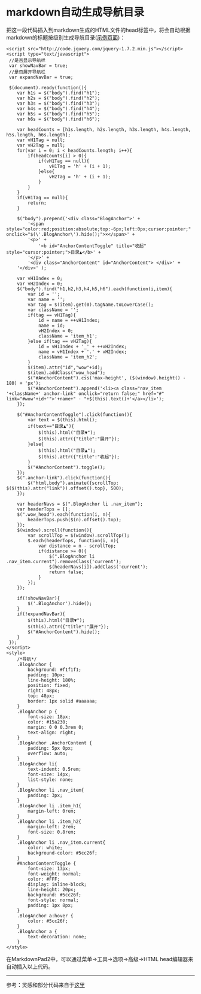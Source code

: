 # markdown自动生成导航目录
把这一段代码插入到markdown生成的HTML文件的head标签中，将会自动根据markdown的标题按级别生成导航目录\([示例页面](https://chris-peng.github.io/markdown_nav/%E7%A4%BA%E4%BE%8B.html)\)：

	<script src="http://code.jquery.com/jquery-1.7.2.min.js"></script>
    <script type="text/javascript">
	 //是否显示导航栏
	 var showNavBar = true;
	 //是否展开导航栏
	 var expandNavBar = true;
	 
     $(document).ready(function(){
        var h1s = $("body").find("h1");
        var h2s = $("body").find("h2");
        var h3s = $("body").find("h3");
        var h4s = $("body").find("h4");
        var h5s = $("body").find("h5");
        var h6s = $("body").find("h6");

        var headCounts = [h1s.length, h2s.length, h3s.length, h4s.length, h5s.length, h6s.length];
        var vH1Tag = null;
        var vH2Tag = null;
        for(var i = 0; i < headCounts.length; i++){
            if(headCounts[i] > 0){
                if(vH1Tag == null){
                    vH1Tag = 'h' + (i + 1);
                }else{
                    vH2Tag = 'h' + (i + 1);
                }
            }
        }
        if(vH1Tag == null){
            return;
        }

        $("body").prepend('<div class="BlogAnchor">' + 
			'<span style="color:red;position:absolute;top:-6px;left:0px;cursor:pointer;" onclick="$(\'.BlogAnchor\').hide();">×</span>' +
            '<p>' + 
                '<b id="AnchorContentToggle" title="收起" style="cursor:pointer;">目录▲</b>' + 
            '</p>' + 
            '<div class="AnchorContent" id="AnchorContent"> </div>' + 
        '</div>' );

        var vH1Index = 0;
        var vH2Index = 0;
        $("body").find("h1,h2,h3,h4,h5,h6").each(function(i,item){
            var id = '';
            var name = '';
            var tag = $(item).get(0).tagName.toLowerCase();
            var className = '';
            if(tag == vH1Tag){
                id = name = ++vH1Index;
                name = id;
                vH2Index = 0;
                className = 'item_h1';
            }else if(tag == vH2Tag){
                id = vH1Index + '_' + ++vH2Index;
                name = vH1Index + '.' + vH2Index;
                className = 'item_h2';
            }
            $(item).attr("id","wow"+id);
			$(item).addClass("wow_head");
            $("#AnchorContent").css('max-height', ($(window).height() - 180) + 'px');
            $("#AnchorContent").append('<li><a class="nav_item '+className+' anchor-link" onclick="return false;" href="#" link="#wow'+id+'">'+name+" · "+$(this).text()+'</a></li>');
        });

        $("#AnchorContentToggle").click(function(){
            var text = $(this).html();
            if(text=="目录▲"){
                $(this).html("目录▼");
                $(this).attr({"title":"展开"});
            }else{
                $(this).html("目录▲");
                $(this).attr({"title":"收起"});
            }
            $("#AnchorContent").toggle();
        });
        $(".anchor-link").click(function(){
            $("html,body").animate({scrollTop: $($(this).attr("link")).offset().top}, 500);
        });
		
		var headerNavs = $(".BlogAnchor li .nav_item");
		var headerTops = [];
		$(".wow_head").each(function(i, n){
			headerTops.push($(n).offset().top);
		});
		$(window).scroll(function(){
			var scrollTop = $(window).scrollTop();
			$.each(headerTops, function(i, n){
				var distance = n - scrollTop;
				if(distance >= 0){
					$(".BlogAnchor li .nav_item.current").removeClass('current');
					$(headerNavs[i]).addClass('current');
					return false;
				}
			});
		});

		if(!showNavBar){
			$('.BlogAnchor').hide();
		}
		if(!expandNavBar){
			$(this).html("目录▼");
            $(this).attr({"title":"展开"});
			$("#AnchorContent").hide();
		}
     });
    </script>
    <style>
        /*导航*/
        .BlogAnchor {
            background: #f1f1f1;
            padding: 10px;
            line-height: 180%;
            position: fixed;
            right: 48px;
            top: 48px;
            border: 1px solid #aaaaaa;
        }
        .BlogAnchor p {
            font-size: 18px;
            color: #15a230;
            margin: 0 0 0.3rem 0;
            text-align: right;
        }
        .BlogAnchor .AnchorContent {
            padding: 5px 0px;
            overflow: auto;
        }
        .BlogAnchor li{
            text-indent: 0.5rem;
            font-size: 14px;
            list-style: none;
        }
		.BlogAnchor li .nav_item{
			padding: 3px;
		}
        .BlogAnchor li .item_h1{
            margin-left: 0rem;
        }
        .BlogAnchor li .item_h2{
            margin-left: 2rem;
            font-size: 0.8rem;
        }
		.BlogAnchor li .nav_item.current{
			color: white;
			background-color: #5cc26f;
		}
        #AnchorContentToggle {
            font-size: 13px;
            font-weight: normal;
            color: #FFF;
            display: inline-block;
            line-height: 20px;
            background: #5cc26f;
            font-style: normal;
            padding: 1px 8px;
        }
        .BlogAnchor a:hover {
            color: #5cc26f;
        }
        .BlogAnchor a {
            text-decoration: none;
        }
    </style>


在MarkdownPad2中，可以通过菜单->工具->选项->高级->HTML head编辑器来自动插入以上代码。

-----------------------------------
参考：灵感和部分代码来自于[这里](http://www.iyanlei.com/markdown_catelog.html)